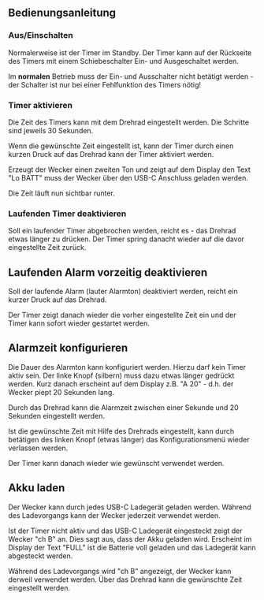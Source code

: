 ## Bedienungsanleitung


### Aus/Einschalten

Normalerweise ist der Timer im Standby. Der Timer kann auf der Rückseite des Timers mit einem Schiebeschalter Ein- und Ausgeschaltet werden. 

Im **normalen** Betrieb muss der Ein- und Ausschalter nicht betätigt werden - der Schalter ist nur bei einer Fehlfunktion des Timers nötig!


### Timer aktivieren

Die Zeit des Timers kann mit dem Drehrad eingestellt werden. Die Schritte sind jeweils 30 Sekunden. 

Wenn die gewünschte Zeit eingestellt ist, kann der Timer durch einen kurzen Druck auf das Drehrad kann der Timer aktiviert werden.

Erzeugt der Wecker einen zweiten Ton und zeigt auf dem Display den Text "Lo BATT" muss der Wecker über den USB-C Anschluss geladen werden.

Die Zeit läuft nun sichtbar runter.

### Laufenden Timer deaktivieren

Soll ein laufender Timer abgebrochen werden, reicht es - das Drehrad etwas länger zu drücken. Der Timer spring danacht wieder auf die davor eingestellte Zeit zurück.

## Laufenden Alarm vorzeitig deaktivieren

Soll der laufende Alarm (lauter Alarmton) deaktiviert werden, reicht ein kurzer Druck auf das Drehrad.

Der Timer zeigt danach wieder die vorher eingestellte Zeit ein und der Timer kann sofort wieder gestartet werden.

## Alarmzeit konfigurieren

Die Dauer des Alarmton kann konfiguriert werden. Hierzu darf kein Timer aktiv sein. Der linke Knopf (silbern) muss dazu etwas länger gedrückt werden.
Kurz danach erscheint auf dem Display z.B. "A 20" - d.h. der Wecker piept 20 Sekunden lang.

Durch das Drehrad kann die Alarmzeit zwischen einer Sekunde und 20 Sekunden eingestellt werden.

Ist die gewünschte Zeit mit Hilfe des Drehrads eingestellt, kann durch betätigen des linken Knopf (etwas länger) das Konfigurationsmenü wieder verlassen werden.

Der Timer kann danach wieder wie gewünscht verwendet werden.


## Akku laden

Der Wecker kann durch jedes USB-C Ladegerät geladen werden. Während des Ladevorgangs kann der Wecker jederzeit verwendet werden.

Ist der Timer nicht aktiv und das USB-C Ladegerät eingesteckt zeigt der Wecker "ch B" an. Dies sagt aus, dass der Akku geladen wird.
Erscheint im Display der Text "FULL" ist die Batterie voll geladen und das Ladegerät kann abgesteckt werden.

Während des Ladevorgangs wird "ch B" angezeigt, der Wecker kann derweil verwendet werden. Über das Drehrad kann die gewünschte Zeit eingestellt werden.
